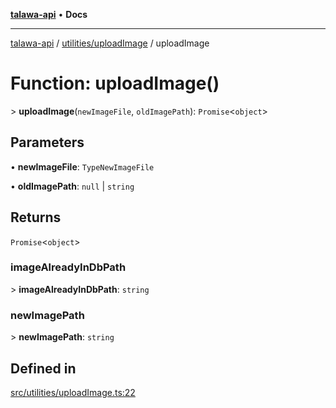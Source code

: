 [**talawa-api**](../../../README.md) • **Docs**

***

[talawa-api](../../../modules.md) / [utilities/uploadImage](../README.md) / uploadImage

# Function: uploadImage()

\> **uploadImage**(`newImageFile`, `oldImagePath`): `Promise`\<`object`\>

## Parameters

• **newImageFile**: `TypeNewImageFile`

• **oldImagePath**: `null` \| `string`

## Returns

`Promise`\<`object`\>

### imageAlreadyInDbPath

\> **imageAlreadyInDbPath**: `string`

### newImagePath

\> **newImagePath**: `string`

## Defined in

[src/utilities/uploadImage.ts:22](https://github.com/PalisadoesFoundation/talawa-api/blob/67d017fd9312183a6b2bae1b160bc814f56ab5c2/src/utilities/uploadImage.ts#L22)
